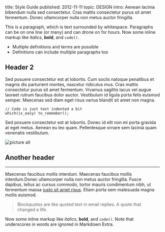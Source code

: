 title: Style Guide
published: 2012-11-11
topic: DESIGN
intro: Aenean lacinia bibendum nulla sed consectetur. Cras mattis consectetur purus sit amet fermentum. Donec ullamcorper nulla non metus auctor fringilla.

This is a paragraph, which is text surrounded by whitespace. Paragraphs can be on one line (or many) and can drone on for hours. Now some inline markup like _italics_,  **bold**, and `code()`.

* Multiple definitions and terms are possible
* Definitions can include multiple paragraphs too

## Header 2 ##

Sed posuere consectetur est at lobortis. Cum sociis natoque penatibus et magnis dis parturient montes, nascetur ridiculus mus. Cras mattis consectetur purus sit amet fermentum. Vivamus sagittis lacus vel augue laoreet rutrum faucibus dolor auctor. Vestibulum id ligula porta felis euismod semper. Maecenas sed diam eget risus varius blandit sit amet non magna.

    // Code is just text indented a bit
    which(is_easy) to_remember();

Sed posuere consectetur est at lobortis. Donec id elit non mi porta gravida at eget metus. Aenean eu leo quam. Pellentesque ornare sem lacinia quam venenatis vestibulum.

![picture alt]( http://placehold.it/350x250 "Title is optional")

## Another header ##

* * * *

Maecenas faucibus mollis interdum. Maecenas faucibus mollis interdum.Donec ullamcorper nulla non metus auctor fringilla. Fusce dapibus, tellus ac cursus commodo, tortor mauris condimentum nibh, ut fermentum massa [justo sit amet risus](www.example.com). Etiam porta sem malesuada magna mollis euismod.

> Blockquotes are like quoted text in email replies. A quote that changed a life.

Now some inline markup like _italics_,  **bold**, and `code()`. Note that underscores in words are ignored in Markdown Extra.